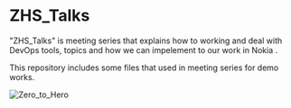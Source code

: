 # ZHS_Talks
"ZHS_Talks" is meeting series that explains how to working and deal with DevOps tools, topics and how we can impelement to our work in Nokia .

This repository includes some files that used in meeting series for demo works.

![Zero_to_Hero](http://www.thestartuphero.com/zerohero.png#center)

